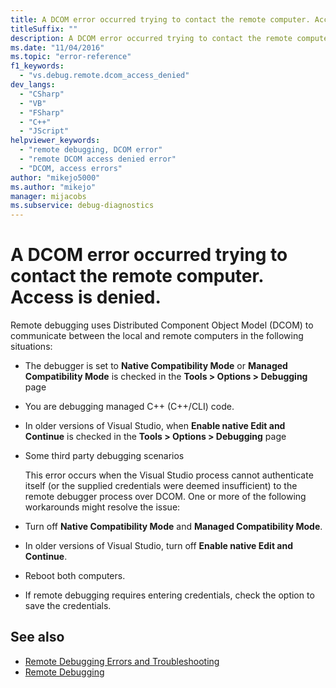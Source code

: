 ```yaml
---
title: A DCOM error occurred trying to contact the remote computer. Access is denied.
titleSuffix: ""
description: A DCOM error occurred trying to contact the remote computer. Access is denied. View information about this Visual Studio remote debugging error reference.
ms.date: "11/04/2016"
ms.topic: "error-reference"
f1_keywords:
  - "vs.debug.remote.dcom_access_denied"
dev_langs:
  - "CSharp"
  - "VB"
  - "FSharp"
  - "C++"
  - "JScript"
helpviewer_keywords:
  - "remote debugging, DCOM error"
  - "remote DCOM access denied error"
  - "DCOM, access errors"
author: "mikejo5000"
ms.author: "mikejo"
manager: mijacobs
ms.subservice: debug-diagnostics
---
```


# A DCOM error occurred trying to contact the remote computer. Access is denied.

Remote debugging uses Distributed Component Object Model (DCOM) to communicate between the local and remote computers in the following situations:

- The debugger is set to **Native Compatibility Mode** or **Managed Compatibility Mode** is checked in the **Tools > Options > Debugging** page

- You are debugging managed C++ (C++/CLI) code.

- In older versions of Visual Studio, when **Enable native Edit and Continue** is checked in the **Tools > Options > Debugging** page

- Some third party debugging scenarios

  This error occurs when the Visual Studio process cannot authenticate itself (or the supplied credentials were deemed insufficient) to the remote debugger process over DCOM. One or more of the following workarounds might resolve the issue:

- Turn off **Native Compatibility Mode** and **Managed Compatibility Mode**.

- In older versions of Visual Studio, turn off **Enable native Edit and Continue**.

- Reboot both computers.

- If remote debugging requires entering credentials, check the option to save the credentials.

## See also

- [Remote Debugging Errors and Troubleshooting](../debugger/remote-debugging-errors-and-troubleshooting.md)
- [Remote Debugging](../debugger/remote-debugging.md)
